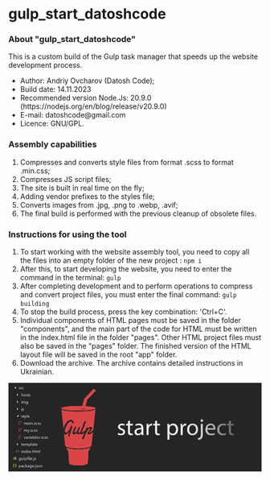 # gulp_start_datoshcode

<h3> About "gulp_start_datoshcode" </h3>

<p>This is a custom build of the Gulp task manager that speeds up the website development process.</p>
<ul>
<li>Author: Andriy Ovcharov (Datosh Code);</li>
<li>Build date: 14.11.2023</li>
<li>Recommended version Node.Js: 20.9.0 (https://nodejs.org/en/blog/release/v20.9.0)</li>
<li>E-mail: datoshcode@gmail.com</li>
<li>Licence: GNU/GPL.</li>
</ul>

<h3> Assembly capabilities </h3>

<ol>
<li>Compresses and converts style files from format .scss to format .min.css;</li>
<li>Compresses JS script files;</li>
<li>The site is built in real time on the fly;</li>
<li>Adding vendor prefixes to the styles file;</li>
<li>Converts images from .jpg, .png to .webp, .avif;</li>
<li>The final build is performed with the previous cleanup of obsolete files.</li>
</ol>


<h3> Instructions for using the tool </h3> 
<ol>
<li>To start working with the website assembly tool, you need to copy all the files into an empty folder of the new project : 
<code>npm i</code> </li>

<li>After this, to start developing the website, you need to enter the command in the terminal:
<code>gulp</code> </li>

<li>After completing development and to perform operations to compress and convert project files, you must enter the final command:
<code>gulp building</code> </li>

<li>To stop the build process, press the key combination: 'Ctrl+C'. </li>

<li>Individual components of HTML pages must be saved in the folder "components", and the main part of the code for HTML must be written in the index.html file in the folder "pages". Other HTML project files must also be saved in the "pages" folder. The finished version of the HTML layout file will be saved in the root "app" folder. </li>

<li>Download the archive. The archive contains detailed instructions in Ukrainian.</li>
</ol>

<img src="img.png" alt="image">
